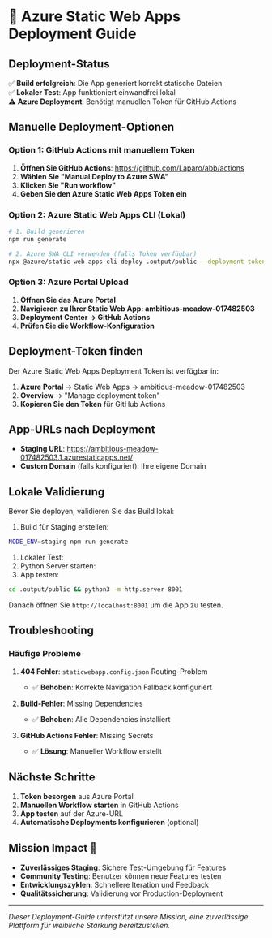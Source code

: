 # 🚀 Azure Static Web Apps Deployment Guide

## Deployment-Status

✅ **Build erfolgreich**: Die App generiert korrekt statische Dateien  
✅ **Lokaler Test**: App funktioniert einwandfrei lokal  
⚠️ **Azure Deployment**: Benötigt manuellen Token für GitHub Actions  

## Manuelle Deployment-Optionen

### Option 1: GitHub Actions mit manuellem Token

1. **Öffnen Sie GitHub Actions**: <https://github.com/Laparo/abb/actions>
2. **Wählen Sie "Manual Deploy to Azure SWA"**
3. **Klicken Sie "Run workflow"**
4. **Geben Sie den Azure Static Web Apps Token ein**

### Option 2: Azure Static Web Apps CLI (Lokal)

```bash
# 1. Build generieren
npm run generate

# 2. Azure SWA CLI verwenden (falls Token verfügbar)
npx @azure/static-web-apps-cli deploy .output/public --deployment-token YOUR_DEPLOYMENT_TOKEN
```

### Option 3: Azure Portal Upload

1. **Öffnen Sie das Azure Portal**
2. **Navigieren zu Ihrer Static Web App: ambitious-meadow-017482503**
3. **Deployment Center → GitHub Actions**
4. **Prüfen Sie die Workflow-Konfiguration**

## Deployment-Token finden

Der Azure Static Web Apps Deployment Token ist verfügbar in:

1. **Azure Portal** → Static Web Apps → ambitious-meadow-017482503
2. **Overview** → "Manage deployment token"
3. **Kopieren Sie den Token** für GitHub Actions

## App-URLs nach Deployment

- **Staging URL**: <https://ambitious-meadow-017482503.1.azurestaticapps.net/>
- **Custom Domain** (falls konfiguriert): Ihre eigene Domain

## Lokale Validierung

Bevor Sie deployen, validieren Sie das Build lokal:

1. Build für Staging erstellen:

```bash
NODE_ENV=staging npm run generate
```

1. Lokaler Test:
1. Python Server starten:
1. App testen:

```bash
cd .output/public && python3 -m http.server 8001
```

Danach öffnen Sie `http://localhost:8001` um die App zu testen.

## Troubleshooting

### Häufige Probleme

1. **404 Fehler**: `staticwebapp.config.json` Routing-Problem
   - ✅ **Behoben**: Korrekte Navigation Fallback konfiguriert

2. **Build-Fehler**: Missing Dependencies
   - ✅ **Behoben**: Alle Dependencies installiert

3. **GitHub Actions Fehler**: Missing Secrets
   - ✅ **Lösung**: Manueller Workflow erstellt

## Nächste Schritte

1. **Token besorgen** aus Azure Portal
2. **Manuellen Workflow starten** in GitHub Actions
3. **App testen** auf der Azure-URL
4. **Automatische Deployments konfigurieren** (optional)

## Mission Impact 🌟

- **Zuverlässiges Staging**: Sichere Test-Umgebung für Features
- **Community Testing**: Benutzer können neue Features testen
- **Entwicklungszyklen**: Schnellere Iteration und Feedback
- **Qualitätssicherung**: Validierung vor Production-Deployment

---

*Dieser Deployment-Guide unterstützt unsere Mission, eine zuverlässige Plattform für weibliche Stärkung bereitzustellen.*
